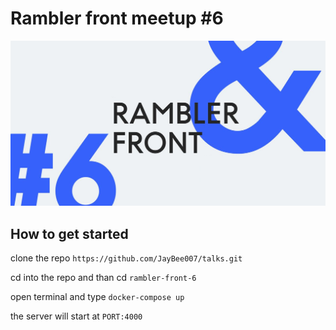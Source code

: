 # Rambler front meetup #6

![Rambler front image](https://github.com/JayBee007/talks/raw/master/rambler-front-6/src/rambler-front.png)

## How to get started

clone the repo `https://github.com/JayBee007/talks.git`

cd into the repo and than cd `rambler-front-6`

open terminal and type `docker-compose up`

the server will start at `PORT:4000`

